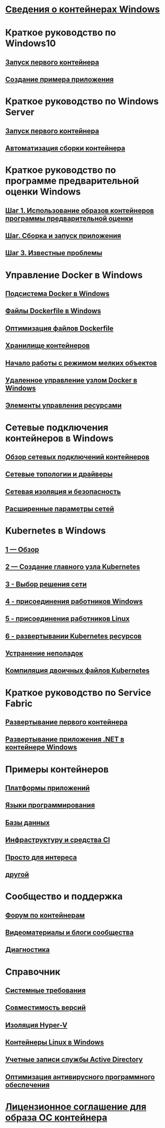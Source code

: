 # [Сведения о контейнерах Windows](about/index.md)

# Краткое руководство по Windows10
## [Запуск первого контейнера](quick-start/quick-start-windows-10.md)
## [Создание примера приложения](quick-start/building-sample-app.md)

# Краткое руководство по Windows Server
## [Запуск первого контейнера](quick-start/quick-start-windows-server.md)
## [Автоматизация сборки контейнера](quick-start/quick-start-images.md)

# Краткое руководство по программе предварительной оценки Windows
## [Шаг 1. Использование образов контейнеров программы предварительной оценки](quick-start/Using-Insider-Container-Images.md)
## [Шаг. Сборка и запуск приложения](quick-start/Nano-RS3-.NET-Core-and-PS.md)
## [Шаг 3. Известные проблемы](quick-start/Insider-Known-Issues.md)

# Управление Docker в Windows
## [Подсистема Docker в Windows](manage-docker/configure-docker-daemon.md)
## [Файлы Dockerfile в Windows](manage-docker/manage-windows-dockerfile.md)
## [Оптимизация файлов Dockerfile](manage-docker/optimize-windows-dockerfile.md)
## [Хранилище контейнеров](manage-containers/container-storage.md)
## [Начало работы с режимом мелких объектов](manage-containers/swarm-mode.md)
## [Удаленное управление узлом Docker в Windows](management/manage_remotehost.md)
## [Элементы управления ресурсами](manage-containers/resource-controls.md)

# Сетевые подключения контейнеров в Windows
## [Обзор сетевых подключений контейнеров](container-networking/architecture.md)
## [Сетевые топологии и драйверы](container-networking/network-drivers-topologies.md)
## [Сетевая изоляция и безопасность](container-networking/network-isolation-security.md)
## [Расширенные параметры сетей](container-networking/advanced.md)

# Kubernetes в Windows 
## [1 — Обзор](kubernetes/getting-started-kubernetes-windows.md)
## [2 — Создание главного узла Kubernetes](kubernetes/creating-a-linux-master.md)
## [3 - Выбор решения сети](kubernetes/network-topologies.md)
## [4 - присоединения работников Windows](kubernetes/joining-windows-workers.md)
## [5 - присоединения работников Linux](kubernetes/joining-linux-workers.md)
## [6 - развертывании Kubernetes ресурсов](kubernetes/deploying-resources.md)
## [Устранение неполадок](kubernetes/common-problems.md)
## [Компиляция двоичных файлов Kubernetes](kubernetes/compiling-kubernetes-binaries.md)

# Краткое руководство по Service Fabric
## [Развертывание первого контейнера](/azure/service-fabric/service-fabric-quickstart-containers)
## [Развертывание приложения .NET в контейнере Windows](/azure/service-fabric/service-fabric-host-app-in-a-container) 

# Примеры контейнеров
## [Платформы приложений](samples.md#Application-Frameworks)
## [Языки программирования](samples.md#Programing-Languages)
## [Базы данных](samples.md#Databases)
## [Инфраструктуру и средства CI](samples.md#Infrastructure-and-CI-Tools)
## [Просто для интереса](samples.md#Just-for-Fun)
## [другой](samples.md#Other)


# Сообщество и поддержка
## [Форум по контейнерам](https://social.msdn.microsoft.com/Forums/en-US/home?forum=windowscontainers)
## [Видеоматериалы и блоги сообщества](communitylinks.md)
## [Диагностика](troubleshooting.md)

# Справочник
## [Системные требования](deploy-containers/system-requirements.md)
## [Совместимость версий](deploy-containers/version-compatibility.md)
## [Изоляция Hyper-V](manage-containers/hyperv-container.md)
## [Контейнеры Linux в Windows](deploy-containers/linux-containers.md)
## [Учетные записи службы Active Directory](manage-containers/manage-serviceaccounts.md)
## [Оптимизация антивирусного программного обеспечения](https://msdn.microsoft.com/en-us/windows/hardware/drivers/ifs/anti-virus-optimization-for-windows-containers)

# [Лицензионное соглашение для образа ОС контейнера](Images_EULA.md)
